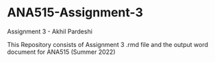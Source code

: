 # ANA515-Assignment-3
Assignment 3 - Akhil Pardeshi

This Repository consists of Assignment 3 .rmd file and the output word document for ANA515 (Summer 2022)
